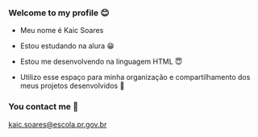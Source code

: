 ### Welcome to my profile 😊

- Meu nome é Kaic Soares

- Estou estudando na alura 😁
- Estou me desenvolvendo na linguagem HTML 😇
- Utilizo esse espaço para minha organização e compartilhamento dos meus projetos desenvolvidos 🙂

### You contact me 📱

kaic.soares@escola.pr.gov.br
